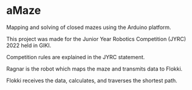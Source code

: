 # aMaze
Mapping and solving of closed mazes using the Arduino platform.

This project was made for the Junior Year Robotics Competition (JYRC) 2022 held in GIKI.

Competition rules are explained in the JYRC statement.

Ragnar is the robot which maps the maze and transmits data to Flokki.

Flokki receives the data, calculates, and traverses the shortest path.
